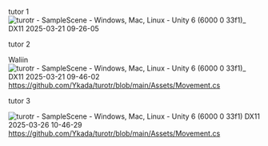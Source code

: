 tutor 1
![turotr - SampleScene - Windows, Mac, Linux - Unity 6 (6000 0 33f1)_ _DX11_ 2025-03-21 09-26-05](https://github.com/user-attachments/assets/1637005e-4479-43d5-8754-ef09b5ef24b0)

tutor 2

Waliin![turotr - SampleScene - Windows, Mac, Linux - Unity 6 (6000 0 33f1)_ _DX11_ 2025-03-21 09-46-02](https://github.com/user-attachments/assets/decc3f06-542c-46fb-b63e-d9c78f74fdd7)
https://github.com/Ykada/turotr/blob/main/Assets/Movement.cs

tutor 3

![turotr - SampleScene - Windows, Mac, Linux - Unity 6 (6000 0 33f1) _DX11_ 2025-03-26 10-46-29](https://github.com/user-attachments/assets/9e8206e7-13d6-4a24-9d8a-6d4474878252)
https://github.com/Ykada/turotr/blob/main/Assets/Movement.cs

